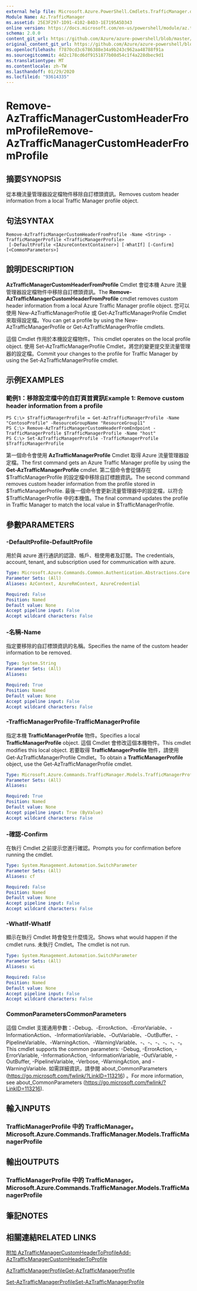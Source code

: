 ```yaml
---
external help file: Microsoft.Azure.PowerShell.Cmdlets.TrafficManager.dll-Help.xml
Module Name: Az.TrafficManager
ms.assetid: 25E3F297-1D91-4102-B4D3-1E7195A5D343
online version: https://docs.microsoft.com/en-us/powershell/module/az.trafficmanager/remove-aztrafficmanagercustomheaderfromprofile
schema: 2.0.0
content_git_url: https://github.com/Azure/azure-powershell/blob/master/src/TrafficManager/TrafficManager/help/Remove-AzTrafficManagerCustomHeaderFromProfile.md
original_content_git_url: https://github.com/Azure/azure-powershell/blob/master/src/TrafficManager/TrafficManager/help/Remove-AzTrafficManagerCustomHeaderFromProfile.md
ms.openlocfilehash: f7870cd3c6786388e34a9b243c962aa48788f91a
ms.sourcegitcommit: 4d2c178cd6df9151877b08d54c1f4a228dbec9d1
ms.translationtype: MT
ms.contentlocale: zh-TW
ms.lasthandoff: 01/29/2020
ms.locfileid: "93614335"
---
```

# <span data-ttu-id="2219e-101">Remove-AzTrafficManagerCustomHeaderFromProfile</span><span class="sxs-lookup"><span data-stu-id="2219e-101">Remove-AzTrafficManagerCustomHeaderFromProfile</span></span>

## <span data-ttu-id="2219e-102">摘要</span><span class="sxs-lookup"><span data-stu-id="2219e-102">SYNOPSIS</span></span>
<span data-ttu-id="2219e-103">從本機流量管理器設定檔物件移除自訂標頭資訊。</span><span class="sxs-lookup"><span data-stu-id="2219e-103">Removes custom header information from a local Traffic Manager profile object.</span></span>

## <span data-ttu-id="2219e-104">句法</span><span class="sxs-lookup"><span data-stu-id="2219e-104">SYNTAX</span></span>

```
Remove-AzTrafficManagerCustomHeaderFromProfile -Name <String> -TrafficManagerProfile <TrafficManagerProfile>
 [-DefaultProfile <IAzureContextContainer>] [-WhatIf] [-Confirm] [<CommonParameters>]
```

## <span data-ttu-id="2219e-105">說明</span><span class="sxs-lookup"><span data-stu-id="2219e-105">DESCRIPTION</span></span>
<span data-ttu-id="2219e-106">**AzTrafficManagerCustomHeaderFromProfile** Cmdlet 會從本機 Azure 流量管理器設定檔物件中移除自訂標頭資訊。</span><span class="sxs-lookup"><span data-stu-id="2219e-106">The **Remove-AzTrafficManagerCustomHeaderFromProfile** cmdlet removes custom header information from a local Azure Traffic Manager profile object.</span></span>
<span data-ttu-id="2219e-107">您可以使用 New-AzTrafficManagerProfile 或 Get-AzTrafficManagerProfile Cmdlet 來取得設定檔。</span><span class="sxs-lookup"><span data-stu-id="2219e-107">You can get a profile by using the New-AzTrafficManagerProfile or Get-AzTrafficManagerProfile cmdlets.</span></span>

<span data-ttu-id="2219e-108">這個 Cmdlet 作用於本機設定檔物件。</span><span class="sxs-lookup"><span data-stu-id="2219e-108">This cmdlet operates on the local profile object.</span></span>
<span data-ttu-id="2219e-109">使用 Set-AzTrafficManagerProfile Cmdlet，將您的變更提交至流量管理器的設定檔。</span><span class="sxs-lookup"><span data-stu-id="2219e-109">Commit your changes to the profile for Traffic Manager by using the Set-AzTrafficManagerProfile cmdlet.</span></span>

## <span data-ttu-id="2219e-110">示例</span><span class="sxs-lookup"><span data-stu-id="2219e-110">EXAMPLES</span></span>

### <span data-ttu-id="2219e-111">範例1：移除設定檔中的自訂頁首資訊</span><span class="sxs-lookup"><span data-stu-id="2219e-111">Example 1: Remove custom header information from a profile</span></span>
```
PS C:\> $TrafficManagerProfile = Get-AzTrafficManagerProfile -Name "ContosoProfile" -ResourceGroupName "ResourceGroup11"
PS C:\> Remove-AzTrafficManagerCustomHeaderFromEndpoint -TrafficManagerProfile $TrafficManagerProfile -Name "host"
PS C:\> Set-AzTrafficManagerProfile -TrafficManagerProfile $TrafficManagerProfile
```

<span data-ttu-id="2219e-112">第一個命令會使用 **AzTrafficManagerProfile** Cmdlet 取得 Azure 流量管理器設定檔。</span><span class="sxs-lookup"><span data-stu-id="2219e-112">The first command gets an Azure Traffic Manager profile by using the **Get-AzTrafficManagerProfile** cmdlet.</span></span>
<span data-ttu-id="2219e-113">第二個命令會從儲存在 $TrafficManagerProfile 的設定檔中移除自訂標題資訊。</span><span class="sxs-lookup"><span data-stu-id="2219e-113">The second command removes custom header information from the profile stored in $TrafficManagerProfile.</span></span>
<span data-ttu-id="2219e-114">最後一個命令會更新流量管理器中的設定檔，以符合 $TrafficManagerProfile 中的本機值。</span><span class="sxs-lookup"><span data-stu-id="2219e-114">The final command updates the profile in Traffic Manager to match the local value in $TrafficManagerProfile.</span></span>

## <span data-ttu-id="2219e-115">參數</span><span class="sxs-lookup"><span data-stu-id="2219e-115">PARAMETERS</span></span>

### <span data-ttu-id="2219e-116">-DefaultProfile</span><span class="sxs-lookup"><span data-stu-id="2219e-116">-DefaultProfile</span></span>
<span data-ttu-id="2219e-117">用於與 azure 進行通訊的認證、帳戶、租使用者及訂閱。</span><span class="sxs-lookup"><span data-stu-id="2219e-117">The credentials, account, tenant, and subscription used for communication with azure.</span></span>

```yaml
Type: Microsoft.Azure.Commands.Common.Authentication.Abstractions.Core.IAzureContextContainer
Parameter Sets: (All)
Aliases: AzContext, AzureRmContext, AzureCredential

Required: False
Position: Named
Default value: None
Accept pipeline input: False
Accept wildcard characters: False
```

### <span data-ttu-id="2219e-118">-名稱</span><span class="sxs-lookup"><span data-stu-id="2219e-118">-Name</span></span>
<span data-ttu-id="2219e-119">指定要移除的自訂標頭資訊的名稱。</span><span class="sxs-lookup"><span data-stu-id="2219e-119">Specifies the name of the custom header information to be removed.</span></span>

```yaml
Type: System.String
Parameter Sets: (All)
Aliases:

Required: True
Position: Named
Default value: None
Accept pipeline input: False
Accept wildcard characters: False
```

### <span data-ttu-id="2219e-120">-TrafficManagerProfile</span><span class="sxs-lookup"><span data-stu-id="2219e-120">-TrafficManagerProfile</span></span>
<span data-ttu-id="2219e-121">指定本機 **TrafficManagerProfile** 物件。</span><span class="sxs-lookup"><span data-stu-id="2219e-121">Specifies a local **TrafficManagerProfile** object.</span></span>
<span data-ttu-id="2219e-122">這個 Cmdlet 會修改這個本機物件。</span><span class="sxs-lookup"><span data-stu-id="2219e-122">This cmdlet modifies this local object.</span></span>
<span data-ttu-id="2219e-123">若要取得 **TrafficManagerProfile** 物件，請使用 Get-AzTrafficManagerProfile Cmdlet。</span><span class="sxs-lookup"><span data-stu-id="2219e-123">To obtain a **TrafficManagerProfile** object, use the Get-AzTrafficManagerProfile cmdlet.</span></span>

```yaml
Type: Microsoft.Azure.Commands.TrafficManager.Models.TrafficManagerProfile
Parameter Sets: (All)
Aliases:

Required: True
Position: Named
Default value: None
Accept pipeline input: True (ByValue)
Accept wildcard characters: False
```

### <span data-ttu-id="2219e-124">-確認</span><span class="sxs-lookup"><span data-stu-id="2219e-124">-Confirm</span></span>
<span data-ttu-id="2219e-125">在執行 Cmdlet 之前提示您進行確認。</span><span class="sxs-lookup"><span data-stu-id="2219e-125">Prompts you for confirmation before running the cmdlet.</span></span>

```yaml
Type: System.Management.Automation.SwitchParameter
Parameter Sets: (All)
Aliases: cf

Required: False
Position: Named
Default value: None
Accept pipeline input: False
Accept wildcard characters: False
```

### <span data-ttu-id="2219e-126">-WhatIf</span><span class="sxs-lookup"><span data-stu-id="2219e-126">-WhatIf</span></span>
<span data-ttu-id="2219e-127">顯示在執行 Cmdlet 時會發生什麼情況。</span><span class="sxs-lookup"><span data-stu-id="2219e-127">Shows what would happen if the cmdlet runs.</span></span> <span data-ttu-id="2219e-128">未執行 Cmdlet。</span><span class="sxs-lookup"><span data-stu-id="2219e-128">The cmdlet is not run.</span></span>

```yaml
Type: System.Management.Automation.SwitchParameter
Parameter Sets: (All)
Aliases: wi

Required: False
Position: Named
Default value: None
Accept pipeline input: False
Accept wildcard characters: False
```

### <span data-ttu-id="2219e-129">CommonParameters</span><span class="sxs-lookup"><span data-stu-id="2219e-129">CommonParameters</span></span>
<span data-ttu-id="2219e-130">這個 Cmdlet 支援通用參數：-Debug、-ErrorAction、-ErrorVariable、-InformationAction、-InformationVariable、-OutVariable、-OutBuffer、-PipelineVariable、-WarningAction、-WarningVariable、-、-、-、-、-、-。</span><span class="sxs-lookup"><span data-stu-id="2219e-130">This cmdlet supports the common parameters: -Debug, -ErrorAction, -ErrorVariable, -InformationAction, -InformationVariable, -OutVariable, -OutBuffer, -PipelineVariable, -Verbose, -WarningAction, and -WarningVariable.</span></span> <span data-ttu-id="2219e-131">如需詳細資訊，請參閱 about_CommonParameters (https://go.microsoft.com/fwlink/?LinkID=113216) 。</span><span class="sxs-lookup"><span data-stu-id="2219e-131">For more information, see about_CommonParameters (https://go.microsoft.com/fwlink/?LinkID=113216).</span></span>

## <span data-ttu-id="2219e-132">輸入</span><span class="sxs-lookup"><span data-stu-id="2219e-132">INPUTS</span></span>

### <span data-ttu-id="2219e-133">TrafficManagerProfile 中的 TrafficManager。</span><span class="sxs-lookup"><span data-stu-id="2219e-133">Microsoft.Azure.Commands.TrafficManager.Models.TrafficManagerProfile</span></span>

## <span data-ttu-id="2219e-134">輸出</span><span class="sxs-lookup"><span data-stu-id="2219e-134">OUTPUTS</span></span>

### <span data-ttu-id="2219e-135">TrafficManagerProfile 中的 TrafficManager。</span><span class="sxs-lookup"><span data-stu-id="2219e-135">Microsoft.Azure.Commands.TrafficManager.Models.TrafficManagerProfile</span></span>

## <span data-ttu-id="2219e-136">筆記</span><span class="sxs-lookup"><span data-stu-id="2219e-136">NOTES</span></span>

## <span data-ttu-id="2219e-137">相關連結</span><span class="sxs-lookup"><span data-stu-id="2219e-137">RELATED LINKS</span></span>

[<span data-ttu-id="2219e-138">附加 AzTrafficManagerCustomHeaderToProfile</span><span class="sxs-lookup"><span data-stu-id="2219e-138">Add-AzTrafficManagerCustomHeaderToProfile</span></span>](./Add-AzTrafficManagerCustomHeaderToProfile.md)

[<span data-ttu-id="2219e-139">AzTrafficManagerProfile</span><span class="sxs-lookup"><span data-stu-id="2219e-139">Get-AzTrafficManagerProfile</span></span>](./Get-AzTrafficManagerProfile.md)

[<span data-ttu-id="2219e-140">Set-AzTrafficManagerProfile</span><span class="sxs-lookup"><span data-stu-id="2219e-140">Set-AzTrafficManagerProfile</span></span>](./Set-AzTrafficManagerProfile.md)
